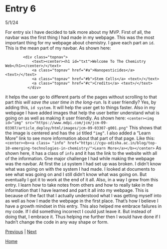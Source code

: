 # Entry 6
5/1/24

For entry six I have decided to talk more about my MVP. First of all, the navbar was the first thing I had made in my webpage. This was the most important thing for my webpage about chemistry. I gave each part an `id`. This is the mean part of my navbar. As shown here:
````
        <div class="topnav">
            <text><center><h1 id="txt">Welcome To The Chemistry Web</h1></center>/</text>
            <a class="topnav" href="#a">Nanopesticides</a> <text>/</text>
            <a class="topnav" href="#b">Stem Cells</a> <text>/</text>
            <a class="topnav" href="#c">Credits</a> <text>/</text>
          </div>

```` 
it helps the user go to different parts of the pages without scrolling to that part _this will save the user time in the long-run._ Is it user friendly? Yes, by adding this, `id system`. It will help the user get to things faster. Also in my webpage I have added images that help the user better understand what is going on as well as making it user friendly. As shown here: `<center><img id="img" src="https://www.mdpi.com/jcm/jcm-09-03307/article_deploy/html/images/jcm-09-03307-g001.png"` This shows that the image is centered and has the `id` titled `“img”`. I also added a “Learn More” link to see more information about that part of that page. Like this: `<center><b><a class= "info" href="https://cgu-odisha.ac.in/blog/top-10-emerging-technologies-in-chemistry/">Learn More</a></b></center>` As shown here, it has a class of `info` and it has the link to the website with all of the information. One major challenge I had while making the webpage was the navbar. At first the `id` system I had set up was broken. I didn’t know what was going on with the system I had made. I looked at documents to see what was going on and I still didn’t know what was going on. But eventually I got it to work at the end of it all. Also, in a way I grew from this entry. I learn how to take notes from others and how to really take in the information that I have learned and part it all into my webpage. This is because of the fact that I actually understood what I was getting myself into as well as how I made the webpage in the first place. That’s how I believe I have a growth mindset in this entry. This also helped me embrace failures in my code. If I did something incorrect I could just leave it. But instead of doing that, I embrace it. Thus helping me further then I would have done if I hadn’t change the code in any way shape or form.   

[Previous](entry05.md) | [Next](entry07.md)

[Home](../README.md)
